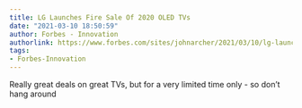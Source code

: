 ```yaml
---
title: LG Launches Fire Sale Of 2020 OLED TVs
date: "2021-03-10 18:50:59"
author: Forbes - Innovation
authorlink: https://www.forbes.com/sites/johnarcher/2021/03/10/lg-launches-fire-sale-of-2020-oled-tvs/
tags:
- Forbes-Innovation
---
```

Really great deals on great TVs, but for a very limited time only - so don’t hang around